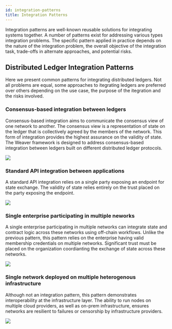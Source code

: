 ```yaml
---
id: integration-patterns
title: Integration Patterns
--- 
```


Integration patterns are well-known reusable solutions for integrating systems together. A number of patterns exist for addressing various types integration problems. The specific pattern applied in practice depends on the nature of the integration problem, the overall objective of the integration task, trade-offs in alternate approaches, and potential risks.



## Distributed Ledger Integration Patterns

Here we present common patterns for integrating distributed ledgers. Not all problems are equal, some approaches to itegrating ledgers are preferred over others depending on the use case, the purpose of the itegration and the risks involved.

### Consensus-based integration between ledgers

Consensus-based integration aims to communicate the consensus view of one network to another. The consensus view is a representation of state on the ledger that is collectively agreed by the members of the network. This form of integration provides the highest assurance on the validity of state. The Weaver framework is designed to address consensus-based integration between ledgers built on different distributed ledger protocols.

![](/integration-pattern-consensus-driven.jpg)

### Standard API integration between applications

A standard API integration relies on a single party exposing an endpoint for state exchange. The validity of state relies entirely on the trust placed on the party exposing the endpoint.

![](/integration-pattern-single-party-api.jpg)

### Single enterprise participating in multiple neworks

A single enterprise participating in multiple networks can integrate state and contract logic across these networks using off-chain workflows. Unlike the previous pattern, this pattern relies on the enterprise having valid membership credentials on multiple networks. Significant trust must be placed on the organization coordianting the exchange of state across these networks.

![](/integration-pattern-single-enterprise-multiple-networks.jpg)

### Single network deployed on multiple heterogenous infrastructure

Although not an integration pattern, this pattern demonstrates interoperability at the infrastructure layer. The ability to run nodes on multiple cloud providers, as well as on-prem infrastructure, ensures networks are resilient to failures or censorship by infrastructure providers.

![](/integration-pattern-single-network-multiple-cloud.jpg)
